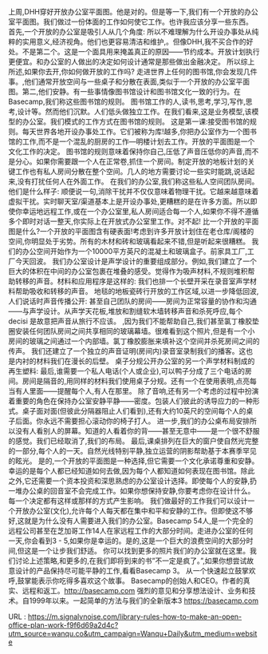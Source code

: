 上周,DHH穿好开放办公室平面图。他是对的。但是等一下,我们有一个开放的办公室平面图。我们做过一份体面的工作如何使它工作。也许我应该分享一些东西。 
 首先,一个开放的办公室是吸引人从几个角度: 
 所以不难理解为什么开设办事处从纯粹的实用意义,经济视角。他们也更容易清洁和维护,。但像DHH,我不买合作的好处。不是第二个。这是一个面具用来掩盖真正的原因——节约成本。开放计划执行更便宜。和办公室的人做出的决定如何设计通常是那些做出金融决定。 
 所以综上所述,如果你去开,你如何做开放的工作吗? 
 走进世界上任何的图书馆,你会发现几件事。,他们通常开放空间与一些桌子和分散在表面,类似于一个开放的办公室平面图。第二,他们安静。有一些事情像图书馆设计和图书馆文化一致的行为。在Basecamp,我们称这些图书馆的规则。 
 图书馆工作的人,读书,思考,学习,写作,思考,设计等。然而他们沉默。人们低头做独立工作。在我们看来,这是业务模型,该模型的办公室。我们模式的工作方式在图书馆的规则。 
 这是第一课:接受图书馆的规则。每天世界各地开设办事处工作。它们被称为库!越多,你把办公室作为一个图书馆的工作,而不是一个混乱的厨房的工作—明楼计划去工作。开放的平面图是一个文化工作的决定。 
 图书馆的规则意味着保持你自己,压低了声音压低你的声音,而不是分心。如果你需要跟一个人在正常卷,抓住一个房间。制定开放的地板计划的关键工作也有私人房间分散在整个空间。几人的地方需要讨论一些实时能跳,说话起来,没有打扰任何人在外面工作。 
 在我们的办公室,我们称这些私人空间团队房间。他们是什么样子: 
 顺便说一句,消除干扰并不仅仅意味着物理干扰。它越来越意味着虚拟干扰。实时聊天室/渠道基本上是开设办事处,更糟糕的是在许多方面。所以即使你幸运地远程工作,或在一个办公室里,私人房间适合每一个人,如果你不得不遵循多个即时对话一整天,你实际上在开放式办公室里工作。对不起! 
 比一个开放的平面图是什么?一个开放的平面图含有硬表面!考虑到许多开放计划住在老仓库/阁楼的空间,你明显处于劣势。所有的木材和砖和玻璃看起来不错,但是听起来很糟糕。 
 我们的办公空间开始作为一个10000平方英尺的混凝土和玻璃盒子。前家具工厂,工厂今天回波。 
 我们办公室设计是声学设计的重要组成部分。例如,我们建立了一个巨大的体积在中间的办公室包裹在堆叠的感受。觉得作为吸声材料,不规则堆积帮助转移的声音。材料和应用程序是这样的: 
 我们也排一个长壁开采在录音室声学材料帮助吸收和转移的声音。 
 地毯的地板瓷砖行开放的工作区域,以进一步降低回波,人们说话时声音传播公开: 
 甚至自己团队的房间——房间为正常容量的协作和沟通——与声学设计。从声学天花板,堆放和割缝软木墙转移声音和杀死呼应,每个decisi 
 是故意把声音从旅行不应该。 
 ,因为我们不能帮助自己,我们甚至氯丁橡胶垫圈安装任何团队房间之间共享相同的玻璃幕墙。很难看到这个照片,但是有一个小房间的玻璃之间通过一个内部墙。氯丁橡胶膨胀来填补这个空间并杀死房间之间的传声。 
 我们还建立了一个独立的声音证明(房间内)录音室录制我们的播客。这也是内衬的材料我们在漫长的后壁。 
 桌子分规公开办公室的另一个声学材料制成的再生塑料: 
 最后,谁需要一个私人电话(个人或企业),可以鸭子分成了三个电话的房间。房间是隔音的,用同样的材料我们使用桌子分规。还有一个在使用表明,点亮每当有人里面——提醒每个人,有人在那里。 
 除了音响,还有另一个考虑的过程中扮演着重要的角色在保持办公室安静平静——密度。包装人们彼此的诱导应力的一种形式。桌子面对面(但彼此分隔器阻止人们看到),还有大约10英尺的空间每个人的桌子后面。你永远不需要担心滚动你的椅子打人。 
 进一步,我们的办公桌布局安排所以没有人看别人的屏幕。知道的人看着你的背——甚至无意中——是一个很不舒服的感觉。我们已经取消了,我们的布局。 
 最后,课桌排列在巨大的窗户使自然光完整的一部分,每个人的一天。自然光线特别平静,独立运营的阴影帮助基于本赛季罕见的眩光。 
 是的,一个开放的平面图是一种选择,但它需要一个文化承诺尊重和安静。幸运的是每个人都已经知道如何去做,因为每个人都知道如何表现在图书馆。除此之外,它还需要一个资本投资和深思熟虑的办公室设计选择。即使每个人的安静,扔一堆办公桌的回音室不会完成工作。如果你想保持安静,你要考虑你在设计什么。每一个决定都有这样或那样的方式产生影响。 
 我们做最好的工作我们可以设计一个开放办公室(文化),允许每个人每天都在集中和平和安静的工作。但即使这不够好,这就是为什么没有人需要进入我们的办公室。Basecamp 54人,是一个完全的远程公司甚至在芝加哥工作14人在家远程工作的大部分时间。走进办公室的任何一天,你会看到3 - 5,如果你是幸运的。是的,这是一个巨大的浪费空间的大部分时间,但这是一个让步我们舒适。 
 你可以找到更多的照片我们的办公室就在这里。我们讨论上述策略,和更多的,在我们即将到来的书”不一定是疯了。”,如果你想尝试故意设计的产品保持尽可能平静的工作,看看Basecamp 3。 
 从一个快速起立鼓掌欢呼,鼓掌能表示你吃得多喜欢这个故事。 
 Basecamp的创始人和CEO。作者的真实、远程和返工。http://basecamp.com 
 强烈的意见和分享想法设计、业务和技术。自1999年以来。一起简单的方法与我们的全新版本3 https://basecamp.com 
  
   
  URL : https://m.signalvnoise.com/library-rules-how-to-make-an-open-office-plan-work-f9f6d69a2d4c?utm_source=wanqu.co&utm_campaign=Wanqu+Daily&utm_medium=website